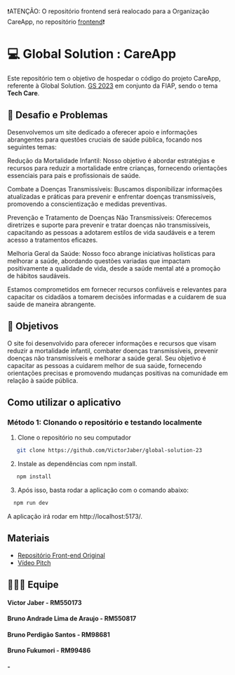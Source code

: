 ❗ATENÇÃO: O repositório frontend será realocado para a Organização CareApp, no repositório [frontend](https://github.com/VictorJaber/global-solution-23)❗

# :computer: Global Solution : CareApp

Este repositório tem o objetivo de hospedar o código do projeto CareApp, referente à Global Solution. [GS 2023](https://www.fiap.com.br/graduacao/global-solution/) em conjunto da FIAP, sendo o tema **Tech Care**.

## :scroll: Desafio e Problemas

Desenvolvemos um site dedicado a oferecer apoio e informações abrangentes para questões cruciais de saúde pública, focando nos seguintes temas:

Redução da Mortalidade Infantil: Nosso objetivo é abordar estratégias e recursos para reduzir a mortalidade entre crianças, fornecendo orientações essenciais para pais e profissionais de saúde.

Combate a Doenças Transmissíveis: Buscamos disponibilizar informações atualizadas e práticas para prevenir e enfrentar doenças transmissíveis, promovendo a conscientização e medidas preventivas.

Prevenção e Tratamento de Doenças Não Transmissíveis: Oferecemos diretrizes e suporte para prevenir e tratar doenças não transmissíveis, capacitando as pessoas a adotarem estilos de vida saudáveis e a terem acesso a tratamentos eficazes.

Melhoria Geral da Saúde: Nosso foco abrange iniciativas holísticas para melhorar a saúde, abordando questões variadas que impactam positivamente a qualidade de vida, desde a saúde mental até a promoção de hábitos saudáveis.

Estamos comprometidos em fornecer recursos confiáveis e relevantes para capacitar os cidadãos a tomarem decisões informadas e a cuidarem de sua saúde de maneira abrangente.

## :triangular_flag_on_post: Objetivos

O site foi desenvolvido para oferecer informações e recursos que visam reduzir a mortalidade infantil, combater doenças transmissíveis, prevenir doenças não transmissíveis e melhorar a saúde geral. Seu objetivo é capacitar as pessoas a cuidarem melhor de sua saúde, fornecendo orientações precisas e promovendo mudanças positivas na comunidade em relação à saúde pública.

## Como utilizar o aplicativo

### Método 1: Clonando o repositório e testando localmente

1. Clone o repositório no seu computador

```bash
   git clone https://github.com/VictorJaber/global-solution-23
```

2. Instale as dependências com npm install.

```bash
   npm install
```

3. Após isso, basta rodar a aplicação com o comando abaixo:

```bash
  npm run dev
```

A aplicação irá rodar em http://localhost:5173/.

## Materiais

- [Repositório Front-end Original](https://github.com/VictorJaber/global-solution-23)
- [Vídeo Pitch]()

## 🧑‍🤝‍🧑 Equipe

#### Victor Jaber - RM550173

#### Bruno Andrade Lima de Araujo - RM550817

#### Bruno Perdigão Santos - RM98681

#### Bruno Fukumori - RM99486

#### -
